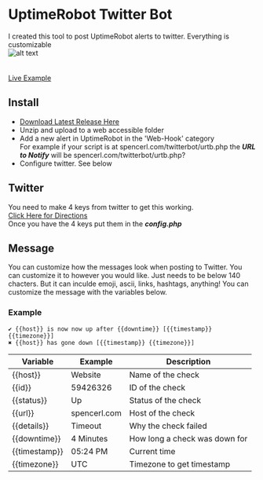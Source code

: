 # UptimeRobot Twitter  Bot
I created this tool to post UptimeRobot alerts to twitter. Everything is customizable<br>
![alt text](https://i.imgur.com/Q345J02.png "Status")
<br>
<br>
<br>
[Live Example](https://twitter.com/NerdBaggyTest)


## Install
- [Download Latest Release Here](https://github.com/nerdbaggy/uptimerobot-twitter-bot/releases/latest)
- Unzip and upload to a web accessible folder
- Add a new alert in UptimeRobot in the 'Web-Hook' category<br>
For example if your script is at spencerl.com/twitterbot/urtb.php the ***URL to Notify*** will be spencerl.com/twitterbot/urtb.php?
- Configure twitter. See below

## Twitter
You need to make 4 keys from twitter to get this working. <br>
[Click Here for Directions](https://themepacific.com/how-to-generate-api-key-consumer-token-access-key-for-twitter-oauth/994/) <br>
Once you have the 4 keys put them in the ***config.php***

## Message
You can customize how the messages look when posting to Twitter. You can customize it to however you would like. Just needs to be below 140 chacters. But it can inculde emoji, ascii, links, hashtags, anything! You can customize the message with the variables below.

### Example

```
✔ {{host}} is now now up after {{downtime}} [{{timestamp}} {{timezone}}]
✖ {{host}} has gone down [{{timestamp}} {{timezone}}]
```

| Variable  | Example | Description |
| ------------- | ------------- | ------------- |
| {{host}}  | Website  | Name of the check |
| {{id}}  | 59426326  | ID of the check|
| {{status}} | Up | Status of the check|
| {{url}} | spencerl.com | Host of the check|
| {{details}} | Timeout | Why the check failed|
| {{downtime}} | 4 Minutes | How long a check was down for|
| {{timestamp}} | 05:24 PM | Current time|
| {{timezone}} | UTC | Timezone to get timestamp|
